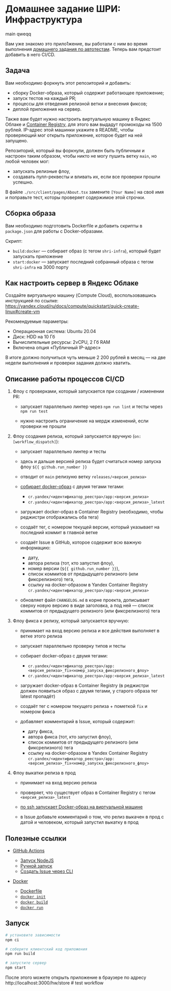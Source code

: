 # Домашнее задание ШРИ: Инфраструктура

main qweqq

Вам уже знакомо это прило1жение, вы работали с ним во время выполнения [домашнего задания по автотестам](https://github.com/dima117/testing-homework).
Теперь вам предстоит добавить в него CI/CD.

## Задача

Вам необходимо форкнуть этот репозиторий и добавить:

- сборку Docker-образа, который содержит работающее приложение;
- запуск тестов на каждый PR;
- процессы для отведения релизной ветки и внесения фиксов;
- деплой приложения на сервер.

Также вам будет нужно настроить виртуальную машину в Яндекс Облаке и [Container Registry](https://yandex.cloud/ru/docs/container-registry/quickstart/#registry-create), для этого вам выдадут промокоды на 1500 рублей.
IP-адрес этой машинки укажите в README, чтобы проверяющий мог открыть приложение, которое будет на ней запущено.

Репозиторий, который вы форкнули, должен быть публичным и настроен таким образом, чтобы никто не могу пушить ветку `main`, но любой человек мог:

- запускать релизные флоу,
- создавать пулл-реквесты и вливать их, если все проверки прошли успешно.

В файле `./src/client/pages/About.tsx` замените `[Your Name]` на своё имя и поправьте тест, которы проверяет содержимое этой строчки.

## Сборка образа

Вам необходимо подготовить Dockerfile и добавить скрипты в `package.json` для работы с Docker-образами.

Скрипт:

- `build:docker` — собирает образ (с тегом `shri-infra`), который будет запускать приложение
- `start:docker` — запускает последний собранный образа с тегом `shri-infra` на 3000 порту

## Как настроить сервер в Яндекс Облаке

Создайте виртуальную машину (Compute Cloud), воспользовавшись инструкцией по ссылке:\
https://yandex.cloud/ru/docs/compute/quickstart/quick-create-linux#create-vm

Рекомендуемые параметры:

- Операционная система: Ubuntu 20.04
- Диск: HDD на 10 Гб
- Вычислительные ресурсы: 2vCPU, 2 Гб RAM
- Включена опция «Публичный IP-адрес»

В итоге должно получиться чуть меньше 2 200 рублей в месяц — на две недели выполнения и проверки задания должно хватить.

## Описание работы процессов CI/CD

1. Флоу с проверками, который запускается при создании / изменении PR:

   - запускает параллельно линтер через `npm run lint` и тесты через `npm run test`

   - нужно настроить ограничение на мердж изменений, если проверки не прошли

2. Флоу создания релиза, который запускается вручную (`on: [workflow_dispatch]`):

   - запускает параллельно линтер и тесты

   - здесь и дальше версией релиза будет считаться номер запуска флоу `${{ github.run_number }}`

   - отводит от `main` релизуню ветку `releases/<версия_релиза>`

   - [собирает docker-образ](https://yandex.cloud/ru/docs/container-registry/operations/docker-image/docker-image-create) с двумя тегами тегами:

     - `cr.yandex/<идентификатор_реестра>/app:<версия_релиза>`
     - `cr.yandex/<идентификатор_реестра>/app:<версия_релиза>_latest`

   - загружает docker-образ в Container Registry (необходимо, чтобы реджистри отображались оба тега)

   - создаёт тег, с номером текущей версии, который указывает на последний коммит в главной ветке

   - создаёт Issue в GitHub, которое содержит всю важную информацию:

     - дату,
     - автора релиза (тот, кто запустил флоу),
     - номер версии (`${{ github.run_number }}`),
     - список коммитов от предыдущего релизного (или фиксрелизного) тега,
     - ссылку на docker-образом в Yandex Container Registry\
       `cr.yandex/<идентификатор_реестра>/app:<версия_релиза>`

   - обновляет файл `CHANGELOG.md` в корне проекта, дописывает сверху новую версию в виде заголовка, а под ней — список коммитов от предыдущего релизного (или фиксрелизного) тега

3. Флоу фикса к релизу, который запускается вручную:

   - принимает на вход версию релиза и все действия выполняет в ветке этого релиза

   - запускает параллельно проверку типов и тесты

   - собирает docker-образ с двумя тегами:

     - `cr.yandex/<идентификатор_реестра>/app:<версия_релиза>_fix<номер_запуска_фиксрелизного_флоу>`
     - `cr.yandex/<идентификатор_реестра>/app:<версия_релиза>_latest`

   - загружает docker-образ в Container Registry (в реджистри должен появиться образ с двумя тегами, у старого образа тег latest пропадёт)

   - создаёт тег с номером текущего релиза + пометкой `fix` и номером фикса

   - добавляет комментарий в Issue, который содержит:
     - дату фикса,
     - автора фикса (тот, кто запустил флоу),
     - список коммитов от предыдущего релизного (или фиксрелизного) тега
     - ссылку на docker-образом в Yandex Container Registry\
       `cr.yandex/<идентификатор_реестра>/app:<версия_релиза>_fix<номер_запуска_фиксрелизного_флоу>`

4. Флоу выкатки релиза в прод

   - принимает на вход версию релиза

   - проверяет, что существует образ в Container Registry с тегом `<версия_релиза>_latest`

   - [по ssh запускает Docker-образ на виртуальной машине](https://yandex.cloud/ru/docs/container-registry/tutorials/run-docker-on-vm/console#run)

   - в Issue добавьте комментарий о том, что релиз выкачен в прод c датой и человеком, который запустил выкатку в прод

## Полезные ссылки

- [GitHub Actions](https://docs.github.com/ru/actions)

  - [Запуск NodeJS](https://docs.github.com/ru/actions/automating-builds-and-tests/building-and-testing-nodejs)
  - [Ручной запуск](https://docs.github.com/ru/actions/using-workflows/manually-running-a-workflow)
  - [Создать Issue через CLI](https://docs.github.com/ru/issues/tracking-your-work-with-issues/creating-an-issue#creating-an-issue-with-github-cli)

- [Docker](https://docs.docker.com/)
  - [Dockerfile](https://docs.docker.com/reference/dockerfile/)
  - [`docker init`](https://docs.docker.com/reference/cli/docker/init/)
  - [`docker build`](https://docs.docker.com/reference/cli/docker/image/build/)
  - [`docker run`](https://docs.docker.com/reference/cli/docker/container/run/)

## Запуск

```sh
# установите зависимости
npm ci

# соберите клиентский код приложения
npm run build

# запустите сервер
npm start
```

После этого можете открыть приложение в браузере по адресу http://localhost:3000/hw/store
#   t e s t   w o r k f l o w 
 
 
